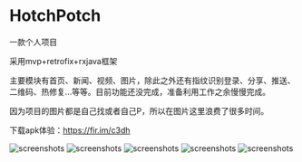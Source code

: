 # HotchPotch
一款个人项目  

采用mvp+retrofix+rxjava框架  

主要模块有首页、新闻、视频、图片，除此之外还有指纹识别登录、分享、推送、二维码、热修复...等等。目前功能还没完成，准备利用工作之余慢慢完成。  

因为项目的图片都是自己找或者自己P，所以在图片这里浪费了很多时间。  

下载apk体验：https://fir.im/c3dh  


![screenshots](https://raw.githubusercontent.com/TenzLiu/HotchPotch/master/screenshots/finger_print_login.png)
![screenshots](https://raw.githubusercontent.com/TenzLiu/HotchPotch/master/screenshots/home.png)
![screenshots](https://raw.githubusercontent.com/TenzLiu/HotchPotch/master/screenshots/news.png)
![screenshots](https://raw.githubusercontent.com/TenzLiu/HotchPotch/master/screenshots/video.png)
![screenshots](https://raw.githubusercontent.com/TenzLiu/HotchPotch/master/screenshots/photo.png)


